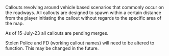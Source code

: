 Callouts revolving around vehicle based scenarios that commonly occur on the roadways.
All callouts are designed to spawn within a certain distance from the player initiating the callout without regards to the specific area of the map.

As of 15-July-23 all callouts are pending merges.

Stolen Police and FD (working callout names) will need to be altered to function.  This may be changed in the future.